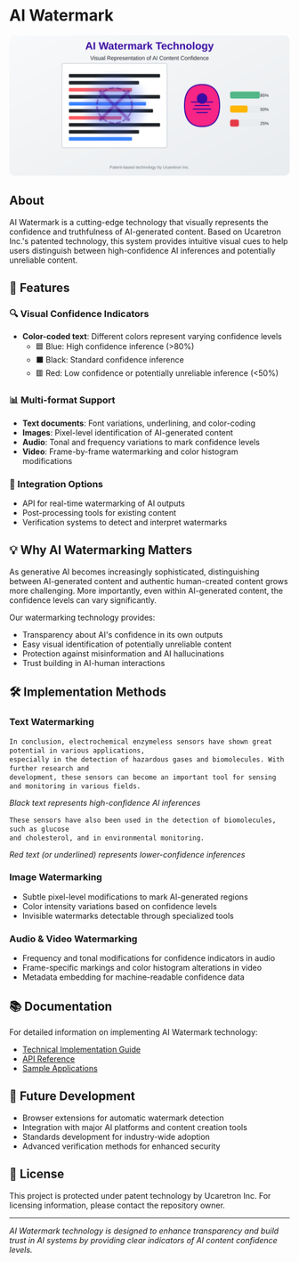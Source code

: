 # AI Watermark

![AI Watermark Technology](https://raw.githubusercontent.com/JJshome/AI-Watermark/main/assets/ai-watermark-logo.svg)

## About

AI Watermark is a cutting-edge technology that visually represents the confidence and truthfulness of AI-generated content. Based on Ucaretron Inc.'s patented technology, this system provides intuitive visual cues to help users distinguish between high-confidence AI inferences and potentially unreliable content.

## 🌟 Features

### 🔍 Visual Confidence Indicators
- **Color-coded text**: Different colors represent varying confidence levels
  - 🟦 Blue: High confidence inference (>80%)
  - ⬛ Black: Standard confidence inference
  - 🟥 Red: Low confidence or potentially unreliable inference (<50%)

### 📊 Multi-format Support
- **Text documents**: Font variations, underlining, and color-coding
- **Images**: Pixel-level identification of AI-generated content
- **Audio**: Tonal and frequency variations to mark confidence levels
- **Video**: Frame-by-frame watermarking and color histogram modifications

### 🔄 Integration Options
- API for real-time watermarking of AI outputs
- Post-processing tools for existing content
- Verification systems to detect and interpret watermarks

## 💡 Why AI Watermarking Matters

As generative AI becomes increasingly sophisticated, distinguishing between AI-generated content and authentic human-created content grows more challenging. More importantly, even within AI-generated content, the confidence levels can vary significantly.

Our watermarking technology provides:
- Transparency about AI's confidence in its own outputs
- Easy visual identification of potentially unreliable content
- Protection against misinformation and AI hallucinations
- Trust building in AI-human interactions

## 🛠️ Implementation Methods

### Text Watermarking
```
In conclusion, electrochemical enzymeless sensors have shown great potential in various applications,
especially in the detection of hazardous gases and biomolecules. With further research and
development, these sensors can become an important tool for sensing and monitoring in various fields.
```
*Black text represents high-confidence AI inferences*

```
These sensors have also been used in the detection of biomolecules, such as glucose
and cholesterol, and in environmental monitoring.
```
*Red text (or underlined) represents lower-confidence inferences*

### Image Watermarking
- Subtle pixel-level modifications to mark AI-generated regions
- Color intensity variations based on confidence levels
- Invisible watermarks detectable through specialized tools

### Audio & Video Watermarking
- Frequency and tonal modifications for confidence indicators in audio
- Frame-specific markings and color histogram alterations in video
- Metadata embedding for machine-readable confidence data

## 📚 Documentation

For detailed information on implementing AI Watermark technology:
- [Technical Implementation Guide](./docs/implementation.md)
- [API Reference](./docs/api.md)
- [Sample Applications](./examples)

## 🔮 Future Development

- Browser extensions for automatic watermark detection
- Integration with major AI platforms and content creation tools
- Standards development for industry-wide adoption
- Advanced verification methods for enhanced security

## 📜 License

This project is protected under patent technology by Ucaretron Inc. For licensing information, please contact the repository owner.

---

*AI Watermark technology is designed to enhance transparency and build trust in AI systems by providing clear indicators of AI content confidence levels.*